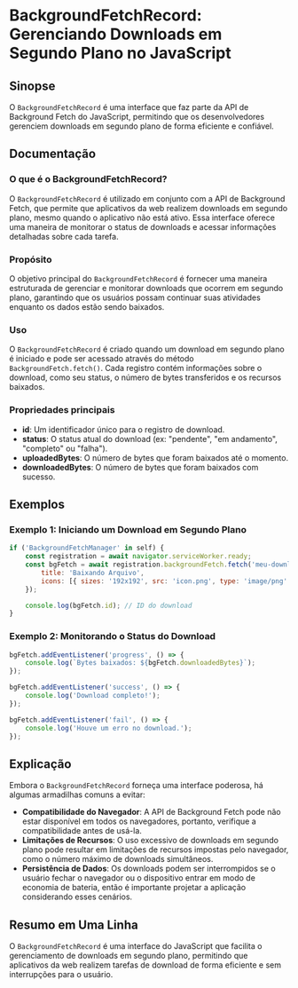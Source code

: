 <!--
Meta Description: # BackgroundFetchRecord: Gerenciando Downloads em Segundo Plano no JavaScript ## Sinopse O `BackgroundFetchRecord` é uma interface que faz parte da AP...
Meta Keywords: que, download, downloads, backgroundfetchrecord, segundo
-->

# BackgroundFetchRecord: Gerenciando Downloads em Segundo Plano no JavaScript

## Sinopse
O `BackgroundFetchRecord` é uma interface que faz parte da API de Background Fetch do JavaScript, permitindo que os desenvolvedores gerenciem downloads em segundo plano de forma eficiente e confiável.

## Documentação

### O que é o BackgroundFetchRecord?
O `BackgroundFetchRecord` é utilizado em conjunto com a API de Background Fetch, que permite que aplicativos da web realizem downloads em segundo plano, mesmo quando o aplicativo não está ativo. Essa interface oferece uma maneira de monitorar o status de downloads e acessar informações detalhadas sobre cada tarefa.

### Propósito
O objetivo principal do `BackgroundFetchRecord` é fornecer uma maneira estruturada de gerenciar e monitorar downloads que ocorrem em segundo plano, garantindo que os usuários possam continuar suas atividades enquanto os dados estão sendo baixados.

### Uso
O `BackgroundFetchRecord` é criado quando um download em segundo plano é iniciado e pode ser acessado através do método `BackgroundFetch.fetch()`. Cada registro contém informações sobre o download, como seu status, o número de bytes transferidos e os recursos baixados.

### Propriedades principais
- **id**: Um identificador único para o registro de download.
- **status**: O status atual do download (ex: "pendente", "em andamento", "completo" ou "falha").
- **uploadedBytes**: O número de bytes que foram baixados até o momento.
- **downloadedBytes**: O número de bytes que foram baixados com sucesso.

## Exemplos

### Exemplo 1: Iniciando um Download em Segundo Plano
```javascript
if ('BackgroundFetchManager' in self) {
    const registration = await navigator.serviceWorker.ready;
    const bgFetch = await registration.backgroundFetch.fetch('meu-download', ['https://exemplo.com/arquivo.zip'], {
        title: 'Baixando Arquivo',
        icons: [{ sizes: '192x192', src: 'icon.png', type: 'image/png' }],
    });

    console.log(bgFetch.id); // ID do download
}
```

### Exemplo 2: Monitorando o Status do Download
```javascript
bgFetch.addEventListener('progress', () => {
    console.log(`Bytes baixados: ${bgFetch.downloadedBytes}`);
});

bgFetch.addEventListener('success', () => {
    console.log('Download completo!');
});

bgFetch.addEventListener('fail', () => {
    console.log('Houve um erro no download.');
});
```

## Explicação
Embora o `BackgroundFetchRecord` forneça uma interface poderosa, há algumas armadilhas comuns a evitar:

- **Compatibilidade do Navegador**: A API de Background Fetch pode não estar disponível em todos os navegadores, portanto, verifique a compatibilidade antes de usá-la.
- **Limitações de Recursos**: O uso excessivo de downloads em segundo plano pode resultar em limitações de recursos impostas pelo navegador, como o número máximo de downloads simultâneos.
- **Persistência de Dados**: Os downloads podem ser interrompidos se o usuário fechar o navegador ou o dispositivo entrar em modo de economia de bateria, então é importante projetar a aplicação considerando esses cenários.

## Resumo em Uma Linha
O `BackgroundFetchRecord` é uma interface do JavaScript que facilita o gerenciamento de downloads em segundo plano, permitindo que aplicativos da web realizem tarefas de download de forma eficiente e sem interrupções para o usuário.